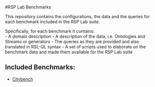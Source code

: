 
#RSP Lab Benchmarks 

This repository contains the configurations, the data and the queries for each benchmark included in the RSP Lab suite.

Specifically, for each benchmark it contains:  
    - A domain description
    - A description of the data, i.e. Ontologies and Streams or generators
    - The queries as they are provided and also translated in RSL-QL syntax
    - A set of scripts used to elaborate on the benchmark data and made them available for the RSP Lab suite


## Included Benchmarks:

- [Citybench]('')